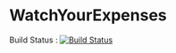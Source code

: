 WatchYourExpenses
=================
Build Status : [![Build Status](https://travis-ci.org/vteial/watchyourexpenses.png)](https://travis-ci.org/vteial/watchyourexpenses)
